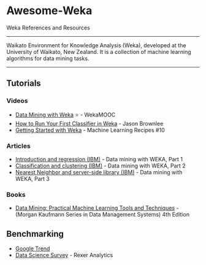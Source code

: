 # Awesome-Weka
Weka References and Resources

-----
Waikato Environment for Knowledge Analysis (Weka), developed at the University of Waikato, New Zealand. It is a collection of machine learning algorithms for data mining tasks.

-----

## Tutorials

### Videos
* [Data Mining with Weka](https://www.youtube.com/channel/UCXYXSGq6Oz21b43hpW2DCvw) :star: - WekaMOOC
* [How to Run Your First Classifier in Weka](https://machinelearningmastery.com/how-to-run-your-first-classifier-in-weka/) - Jason Brownlee
* [Getting Started with Weka](https://www.youtube.com/watch?v=TF1yh5PKaqI) - Machine Learning Recipes #10

### Articles
* [Introduction and regression (IBM)](https://developer.ibm.com/articles/os-weka1/) - Data mining with WEKA, Part 1
* [Classification and clustering (IBM)](https://developer.ibm.com/articles/os-weka2/) - Data mining with WEKA, Part 2
* [Nearest Neighbor and server-side library (IBM)](https://www.ibm.com/developerworks/library/os-weka3/index.html) - Data mining with WEKA, Part 3

### Books
* [Data Mining: Practical Machine Learning Tools and Techniques](https://www.amazon.com/Data-Mining-Practical-Techniques-Management/dp/0128042915/) - (Morgan Kaufmann Series in Data Management Systems) 4th Edition

## Benchmarking
* [Google Trend](https://trends.google.com/trends/explore?date=all&q=%2Fm%2F0b2358,%2Fm%2F0d2n_m,KNIME,Azure%20ML%2BAzure%20Machine%20Learning)
* [Data Science Survey](https://www.rexeranalytics.com/data-science-survey.html) - Rexer Analytics

